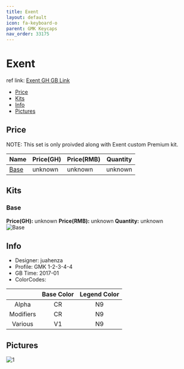 ```yaml
---
title: Exent
layout: default
icon: fa-keyboard-o
parent: GMK Keycaps
nav_order: 33175
---
```


# Exent

ref link: [Exent GH GB Link](https://geekhack.org/index.php?topic=87213.0)

* [Price](#price)
* [Kits](#kits)
* [Info](#info)
* [Pictures](#pictures)


## Price  
NOTE: This set is only proivded along with Exent custom Premium kit. 

| Name          | Price(GH)    |  Price(RMB) | Quantity |
| ------------- | ------------ |  ---------- | -------- |
|[Base](#base)|unknown|unknown|unknown|


## Kits
### Base
**Price(GH):** unknown    **Price(RMB):** unknown    **Quantity:** unknown  
<img src="{{ 'assets/images/gmk-keycaps/exent/kits_pics/base.png' | relative_url }}" alt="Base" class="image featured">


## Info
* Designer: juahenza
* Profile: GMK 1-2-3-4-4
* GB Time: 2017-01
* ColorCodes:  

||Base Color      | Legend Color
|:-------------: |:-------------: | :------------:
|Alpha|CR|N9
|Modifiers|CR|N9
|Various|V1|N9


## Pictures
<img src="{{ 'assets/images/gmk-keycaps/exent/rendering_pics/1.jpg' | relative_url }}" alt="1" class="image featured">

